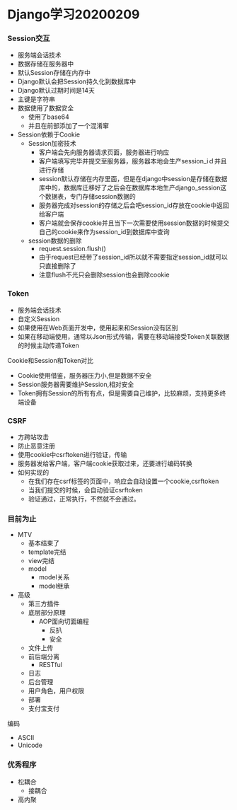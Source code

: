 # Django学习20200209

### Session交互

- 服务端会话技术
- 数据存储在服务器中
- 默认Session存储在内存中
- Django默认会把Session持久化到数据库中
- Django默认过期时间是14天
- 主键是字符串
- 数据使用了数据安全
  - 使用了base64
  - 并且在前部添加了一个混淆窜
- Session依赖于Cookie
  - Session加密技术
    - 客户端会先向服务器请求页面，服务器进行响应
    - 客户端填写完毕并提交至服务器，服务器本地会生产session_iｄ并且进行存储
    - session默认存储在内存里面，但是在django中session是存储在数据库中的，数据库迁移好了之后会在数据库本地生产django_session这个数据表，专门存储session数据的
    - 服务器完成对session的存储之后会吧session_id存放在cookie中返回给客户端
    - 客户端就会保存cookie并且当下一次需要使用session数据的时候提交自己的cookie来作为session_id到数据库中查询
  - session数据的删除
    - request.session.flush()
    - 由于request已经带了session_id所以就不需要指定session_id就可以只直接删除了
    - 注意flush不光只会删除session也会删除cookie

### Token

- 服务端会话技术
- 自定义Session
- 如果使用在Web页面开发中，使用起来和Session没有区别
- 如果在移动端使用，通常以Json形式传输，需要在移动端接受Token关联数据的时候主动传递Token

Cookie和Session和Token对比

- Cookie使用借鉴，服务器压力小,但是数据不安全
- Session服务器需要维护Session,相对安全
- Token拥有Session的所有有点，但是需要自己维护，比较麻烦，支持更多终端设备

### CSRF

- 方跨站攻击
- 防止恶意注册
- 使用cookie中csrftoken进行验证，传输
- 服务器发给客户端，客户端cookie获取过来，还要进行编码转换
- 如何实现的
  - 在我们存在csrf标签的页面中，响应会自动设置一个cookie,csrftoken
  - 当我们提交的时候，会自动验证csrftoken
  - 验证通过，正常执行，不然就不会通过。

### 目前为止

- MTV
  - 基本结束了
  - template完结
  - view完结
  - model
    - model关系
    - model继承
- 高级
  - 第三方插件
  - 底层部分原理
    - AOP面向切面编程
      - 反扒
      - 安全
  - 文件上传
  - 前后端分离
    - RESTful
  - 日志
  - 后台管理
  - 用户角色，用户权限
  - 部署
  - 支付宝支付



编码

- ASCII
- Unicode 



### 优秀程序

- 松耦合
  - 接耦合
- 高内聚